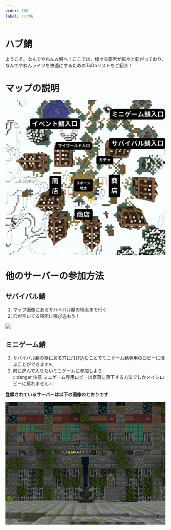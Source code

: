 ```yaml
---
order: 100
label: ハブ鯖
---
```


# ハブ鯖
ようこそ。なんでやねんｗ鯖へ！ここでは、様々な要素が転々と転がっており、なんでやねんライフを快適にするためのToDoリストをご紹介！
# マップの説明
<img src="/image/lobby-map1.png" width="500">

# 他のサーバーの参加方法
## サバイバル鯖
1. マップ画像にあるサバイバル鯖の地点まで行く
2. 穴が空いてる場所に飛び込もう！

<img src="/image/join-lobby1.gif" width="1000">

## ミニゲーム鯖
1. サバイバル鯖の横にある穴に飛び込むことでミニゲーム鯖専用のロビーに飛ぶことができます※。
2. 前に進んで入りたいミニゲームに参加しよう  
:::danger 注意
ミニゲーム専用ロビーは奈落に落下する方法でしかメインロビーに戻れません
:::  

**登録されているサーバーは以下の画像のとおりです**

<img src="/image/lobby2.png" width="500">

